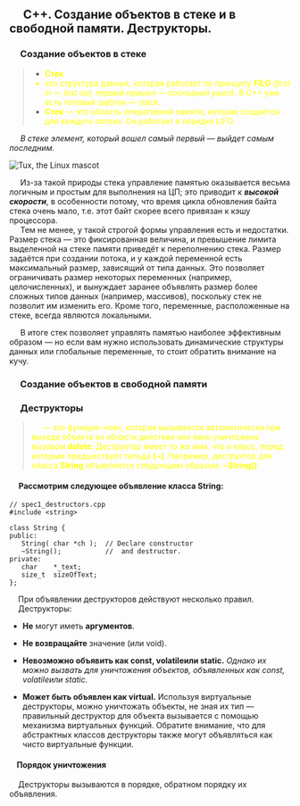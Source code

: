 ## &nbsp;&nbsp;&nbsp;&nbsp; С++. Создание объектов в стеке и в свободной памяти. Деструкторы.
### &nbsp;&nbsp;&nbsp;&nbsp; Создание объектов в стеке
>- <font color="yellow">**Стек** 
>- это структура данных, которая работает по принципу **FILO** *(first in — last out; первый пришел — последний ушел)*. В C++ уже есть готовый шаблон — stack.
>- **Стек** — это область оперативной памяти, которая создаётся для каждого потока. Он работает в порядке LIFO  </font>

&nbsp;&nbsp;&nbsp;&nbsp; *В стеке элемент, который вошел самый первый — выйдет самым последним.*  

 ![Tux, the Linux mascot](https://lh5.googleusercontent.com/EObIxhEydIeK35xf0dCpIsNcZqrYiaIc5B7MiNnnyly01JYxjkDs7oDBHtlN-z55jgpbfeK3wrFnyHknZ5Zq4rBoaKPQJ0B8S6eTlpm2uKESX4PKYcRZRTVXoz7PGmx2Rssi1BIe)  

&nbsp;&nbsp;&nbsp;&nbsp; Из-за такой природы стека управление памятью оказывается весьма логичным и простым для выполнения на ЦП; это приводит к ***высокой скорости***, в особенности потому, что время цикла обновления байта стека очень мало, т.е. этот байт скорее всего привязан к кэшу процессора.  
&nbsp;&nbsp;&nbsp;&nbsp; Тем не менее, у такой строгой формы управления есть и недостатки. Размер стека — это фиксированная величина, и превышение лимита выделенной на стеке памяти приведёт к переполнению стека. Размер задаётся при создании потока, и у каждой переменной есть максимальный размер, зависящий от типа данных. Это позволяет ограничивать размер некоторых переменных (например, целочисленных), и вынуждает заранее объявлять размер более сложных типов данных (например, массивов), поскольку стек не позволит им изменить его. Кроме того, переменные, расположенные на стеке, всегда являются локальными.

&nbsp;&nbsp;&nbsp;&nbsp; В итоге стек позволяет управлять памятью наиболее эффективным образом — но если вам нужно использовать динамические структуры данных или глобальные переменные, то стоит обратить внимание на кучу.  

### &nbsp;&nbsp;&nbsp;&nbsp; Создание объектов в свободной памяти
### &nbsp;&nbsp;&nbsp;&nbsp; Деструкторы
>&nbsp;&nbsp;&nbsp;&nbsp;<font color="yellow"> — это функция-член, которая вызывается автоматически при выходе объекта из области действия или явно уничтожена вызовом **delete**. Деструктор имеет то же имя, что и класс, перед которым предшествует тильда **(~)**. Например, деструктор для класса **String** объявляется следующим образом: **~String()**.  </font>

#### &nbsp;&nbsp;&nbsp;&nbsp; Рассмотрим следующее объявление класса String:
```
// spec1_destructors.cpp
#include <string>

class String {
public:
   String( char *ch );  // Declare constructor
   ~String();           //  and destructor.
private:
   char    *_text;
   size_t  sizeOfText;
};
```
&nbsp;&nbsp;&nbsp;&nbsp;При объявлении деструкторов действуют несколько правил.  
&nbsp;&nbsp;&nbsp;&nbsp;Деструкторы:

+ **Не** могут иметь **аргументов**.

+ **Не возвращайте** значение (или void).

+ **Невозможно объявить как const, volatileили static.** *Однако их можно вызвать для уничтожения объектов, объявленных как const, volatileили static.*

+ **Может быть объявлен как virtual.** Используя виртуальные деструкторы, можно уничтожать объекты, не зная их тип — правильный деструктор для объекта вызывается с помощью механизма виртуальных функций. Обратите внимание, что для абстрактных классов деструкторы также могут объявляться как чисто виртуальные функции.

#### &nbsp;&nbsp;&nbsp;&nbsp;Порядок уничтожения

&nbsp;&nbsp;&nbsp;&nbsp;Деструкторы вызываются в порядке, обратном порядку их объявления.